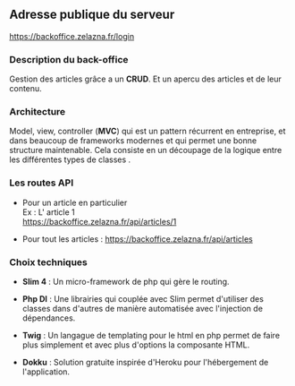 
## Adresse publique du serveur

https://backoffice.zelazna.fr/login

### Description du back-office

Gestion des articles grâce a un **CRUD**. 
Et un apercu des articles et de leur contenu.

### Architecture

Model, view, controller (**MVC**) qui est un pattern récurrent en entreprise, et dans beaucoup de frameworks modernes 
et qui permet une bonne structure maintenable. 
Cela consiste en un découpage de la logique entre les différentes types de classes .

### Les routes API

* Pour un article en particulier   
Ex : L' article 1  
https://backoffice.zelazna.fr/api/articles/1

* Pour tout les articles : https://backoffice.zelazna.fr/api/articles

### Choix techniques

- **Slim 4** : Un micro-framework de php qui gère le routing.

- **Php DI** : Une librairies qui couplée avec Slim permet d'utiliser des classes dans d'autres de manière automatisée avec l'injection de dépendances.
       
- **Twig** : Un langague de templating pour le html en php permet de faire plus simplement et avec plus d'options la composante HTML.

- **Dokku** : Solution gratuite inspirée d'Heroku pour l'hébergement de l'application.
